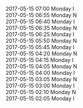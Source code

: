 2017-05-15 07:00 Monday  I  
2017-05-15 06:55 Monday  N  
2017-05-15 06:40 Monday  I  
2017-05-15 06:35 Monday  N  
2017-05-15 06:25 Monday  I  
2017-05-15 05:50 Monday  N  
2017-05-15 05:45 Monday  I  
2017-05-15 04:20 Monday  N  
2017-05-15 04:15 Monday  I  
2017-05-15 04:05 Monday  N  
2017-05-15 04:00 Monday  I  
2017-05-15 03:05 Monday  N  
2017-05-15 03:00 Monday  I  
2017-05-15 02:10 Monday  N  
2017-05-15 02:05 Monday  I  
